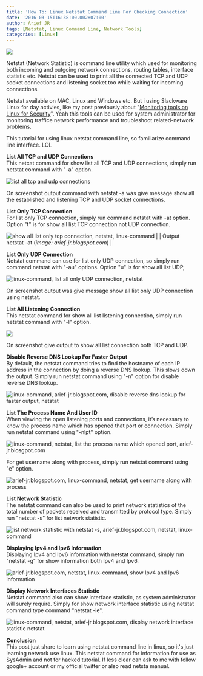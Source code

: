 ```yaml
---
title: 'How To: Linux Netstat Command Line For Checking Connection'
date: '2016-03-15T16:38:00.002+07:00'
author: Arief JR
tags: [Netstat, Linux Command Line, Network Tools]
categories: [Linux]
---
```


![](https://2.bp.blogspot.com/-7j2dq1d46m4/VubyLEYkvBI/AAAAAAAAAFA/OG-LR7FaXPMtG_vxI1xvEJYc1SpoEGdOw/s1600/netstat.png)

Netstat (Network Statistic) is command line utility which used for monitoring both incoming and outgoing network connections, routing tables, interface statistic etc. Netstat can be used to print all the connected TCP and UDP socket connections and listening socket too while waiting for incoming connections.  

Netstat available on MAC, Linux and Windows etc. But i using Slackware Linux for day activies, like my post previously about "[Monitoring tools on Linux for Security](http://arief-jr.blogspot.co.id/2015/12/linux-network-tools-for-monitoring-and.html)". Yeah this tools can be used for system administrator for monitoring traffice network performance and troubleshoot related-network problems.  

This tutorial for using linux netstat command line, so familiarize command line interface. LOL  

**List All TCP and UDP Connections**  
This netcat command for show list all TCP and UDP connections, simply run netstat command with "-a" option.

![list all tcp and udp connections](https://4.bp.blogspot.com/-6CEeV2dHgAg/VufL8AZdooI/AAAAAAAAAFQ/0N3ALfp200IuwZrjUwzy62nVZSF0S5eAw/s1600/Screenshot_20160315_154147.png)

On screenshot output command with netstat -a was give message show all the established and listening TCP and UDP socket connections.  

**List Only TCP Connection**  
For list only TCP connection, simply run command netstat with -at option. Option "t" is for show all list TCP connection not UDP connection.

![show all list only tcp connection, netstat, linux-command](https://4.bp.blogspot.com/-z9TLy8Onums/VufNii0kiqI/AAAAAAAAAFc/eJ3rldr7J6cB9ATPGqj7p-jKqNsfJqn_w/s1600/Screenshot_20160315_154905.png) |
| Output netstat -at (_image: arief-jr.blogspot.com_) |

**List Only UDP Connection**  
Netstat command can use for list only UDP connection, so simply run command netstat with "-au" options. Option "u" is for show all list UDP,

![linux-command, list all only UDP connection, netstat](https://3.bp.blogspot.com/-EWHDRysaIUU/VufOIUyetSI/AAAAAAAAAFk/whU35NU_2bkx4u-1fRQ-YVqiwhHzhrBtw/s1600/Screenshot_20160315_155134.png)

On screenshot output was give message show all list only UDP connection using netstat.  

**List All Listening Connection**  
This netstat command for show all list listening connection, simply run netstat command with "-l" option.

![](https://4.bp.blogspot.com/-ymENrIKQf_c/VufPOwhzP1I/AAAAAAAAAFw/7YMLFiUjf5wHaMlO80XMrN4Pa5gFRX7rg/s1600/Screenshot_20160315_155609.png)

On screenshot give output to show all list connection both TCP and UDP.  

**Disable Reverse DNS Lookup For Faster Output**  
By default, the netstat command tries to find the hostname of each IP address in the connection by doing a reverse DNS lookup. This slows down the output. Simply run netstat command using "-n" option for disable reverse DNS lookup.

![linux-command, arief-jr.blogspot.com, disable reverse dns lookup for faster output, netstat](https://2.bp.blogspot.com/-cN1rQ3012Mo/VufQm01K2gI/AAAAAAAAAF8/sbXoEDzMiSMo7rhTKeJC26wcLyF43dUeQ/s1600/Screenshot_20160315_160204.png)

**List The Process Name And User ID**  
When viewing the open listening ports and connections, it’s necessary to know the process name which has opened that port or connection. Simply run netstat command using "-nlpt" option.

![linux-command, netstat, list the process name which opened port, arief-jr.blosgpot.com](https://4.bp.blogspot.com/-J9aKR0q87nc/VufSrjBJ5hI/AAAAAAAAAGM/stxdzM0XWekq8-KYrJbPVFwiJRoZYo5_Q/s1600/Screenshot_20160315_160949.png)

For get username along with process, simply run netstat command using "e" option.

![arief-jr.blogspot.com, linux-command, netstat, get username along with process](https://1.bp.blogspot.com/-Z3LU43-2vCM/VufSkGS8GsI/AAAAAAAAAGI/FPBoDhF41xUs3nU_vtaPPY6DrwaRQdhBg/s1600/Screenshot_20160315_161011.png)

**List Network Statistic**  
The netstat command can also be used to print network statistics of the total number of packets received and transmitted by protocol type. Simply run "netstat -s" for list network statistic.

![list network statistic with netstat -s, arief-jr.blogspot.com, netstat, linux-command](https://3.bp.blogspot.com/-8KVuOl8LstI/VufUeR2r5bI/AAAAAAAAAGc/O2esM0mamTAONWrMUktGQgxR_L1gsPOIQ/s1600/Screenshot_20160315_161833.png)

**Displaying Ipv4 and Ipv6 Information**  
Displaying Ipv4 and Ipv6 information with netstat command, simply run "netstat -g" for show information both Ipv4 and Ipv6.  

![arief-jr.blogspot.com, netstat, linux-command, show Ipv4 and Ipv6 information](https://1.bp.blogspot.com/-0_Hjkl9a5yw/VufVAhSLV9I/AAAAAAAAAGg/9UxS0VQveUcKTfJ8iYTkBDrNHCCi5JR1g/s1600/Screenshot_20160315_162047.png)

**Display Network Interfaces Statistic**  
Netstat command also can show interface statistic, as system administrator will surely require. Simply for show network interface statistic using netstat command type command "netstat -ie".

![linux-command, netstat, arief-jr.blogspot.com, display network interface statistic netstat](https://2.bp.blogspot.com/-sJEr4Oaxetg/VufWZyjiDaI/AAAAAAAAAGw/PZzmQljG4aMG3DtLT10E_sxsTc_V0uIaw/s1600/Screenshot_20160315_162649.png)

**Conclusion**  
This post just share to learn using netstat command line in linux, so it's just learning network use linux. This netstat command for information for use as SysAdmin and not for hacked tutorial. If less clear can ask to me with follow google+ account or my official twitter or also read netsta manual.